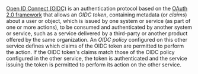 [Open ID Connect (OIDC)](https://openid.net/developers/how-connect-works/) is an authentication protocol based on the [OAuth 2.0 framework](https://auth0.com/docs/authenticate/protocols/oauth/) that allows an _OIDC token_, containing metadata (or _claims_) about a user or object, which is issued by one system or service (as part of one or more actions), to be consumed and authenticated by another system or service, such as a service delivered by a third-party or another product offered by the same organization. An _OIDC policy_ configured on this other service defines which claims of the OIDC token are permitted to perform the action. If the OIDC token's claims match those of the OIDC policy configured in the other service, the token is authenticated and the service issuing the token is permitted to perform its action on the other service.
